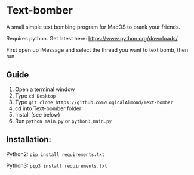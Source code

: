 # Text-bomber
A small simple text bombing program for MacOS to prank your friends.

Requires python. Get latest here:
https://www.python.org/downloads/

First open up iMessage and select the thread you want to text bomb, then run

## Guide
1. Open a terminal window
2. Type `cd Desktop`
3. Type `git clone https://github.com/LogicalAlmond/Text-bomber`
4. cd into Text-bomber folder
5. Install (see below)
6. Run `python main.py` or `python3 main.py`

## Installation:

Python2: `pip install requirements.txt`

Python3: `pip3 install requirements.txt`
